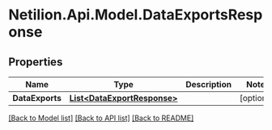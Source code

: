# Netilion.Api.Model.DataExportsResponse
## Properties

Name | Type | Description | Notes
------------ | ------------- | ------------- | -------------
**DataExports** | [**List&lt;DataExportResponse&gt;**](DataExportResponse.md) |  | [optional] 

[[Back to Model list]](../README.md#documentation-for-models) [[Back to API list]](../README.md#documentation-for-api-endpoints) [[Back to README]](../README.md)

